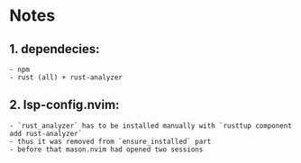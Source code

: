 # Notes

## 1. dependecies:
    - npm
    - rust (all) + rust-analyzer


## 2. lsp-config.nvim:
    - `rust_analyzer` has to be installed manually with `rusttup component add rust-analyzer`
    - thus it was removed from `ensure_installed` part
    - before that mason.nvim had opened two sessions
